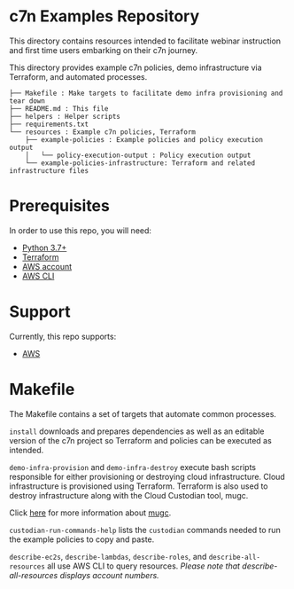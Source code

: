 # c7n Examples Repository 

This directory contains resources intended to facilitate webinar instruction and first time users embarking on their c7n journey.

This directory provides example c7n policies, demo infrastructure via Terraform, and automated processes.  

```
├── Makefile : Make targets to facilitate demo infra provisioning and tear down
├── README.md : This file
├── helpers : Helper scripts
├── requirements.txt
└── resources : Example c7n policies, Terraform
    ├── example-policies : Example policies and policy execution output
    │   └── policy-execution-output : Policy execution output
    └── example-policies-infrastructure: Terraform and related infrastructure files
```

# Prerequisites

In order to use this repo, you will need:
* [Python 3.7+](https://www.python.org/)
* [Terraform](https://www.terraform.io/)
* [AWS account](https://aws.amazon.com/)
* [AWS CLI](https://aws.amazon.com/cli/)

# Support

Currently, this repo supports:

* [AWS](https://aws.amazon.com/)

# Makefile

The Makefile contains a set of targets that automate common processes.

`install` downloads and prepares dependencies as well as an editable version of the c7n project so Terraform and policies can be executed as intended. 

`demo-infra-provision` and `demo-infra-destroy` execute bash scripts responsible for either provisioning or destroying cloud infrastructure. Cloud infrastructure is provisioned using Terraform. Terraform is also used to destroy infrastructure along with the Cloud Custodian tool, mugc.

Click [here](https://github.com/cloud-custodian/cloud-custodian/tree/master/tools/ops#mugc) for more information about [mugc](https://github.com/cloud-custodian/cloud-custodian/tree/master/tools/ops#mugc).

`custodian-run-commands-help` lists the `custodian` commands needed to run the example policies to copy and paste.

`describe-ec2s`, `describe-lambdas`, `describe-roles`, and `describe-all-resources` all use AWS CLI to query resources. *Please note that describe-all-resources displays account numbers.*
